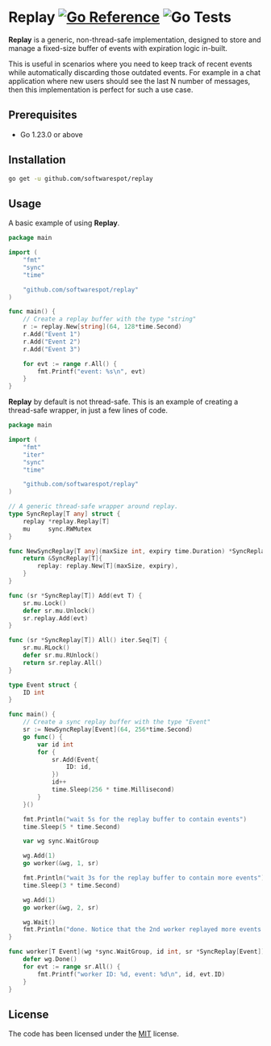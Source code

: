 # Replay [![Go Reference](https://pkg.go.dev/badge/github.com/softwarespot/replay.svg)](https://pkg.go.dev/github.com/softwarespot/replay) ![Go Tests](https://github.com/softwarespot/replay/actions/workflows/go.yml/badge.svg)

**Replay** is a generic, non-thread-safe implementation, designed to store and manage a fixed-size buffer of events with expiration logic in-built.

This is useful in scenarios where you need to keep track of recent events while automatically discarding those outdated events.
For example in a chat application where new users should see the last N number of messages, then this implementation is perfect for such a use case.

## Prerequisites

-   Go 1.23.0 or above

## Installation

```bash
go get -u github.com/softwarespot/replay
```

## Usage

A basic example of using **Replay**.

```Go
package main

import (
	"fmt"
	"sync"
	"time"

	"github.com/softwarespot/replay"
)

func main() {
	// Create a replay buffer with the type "string"
   	r := replay.New[string](64, 128*time.Second)
	r.Add("Event 1")
	r.Add("Event 2")
	r.Add("Event 3")

	for evt := range r.All() {
		fmt.Printf("event: %s\n", evt)
	}
}
```

**Replay** by default is not thread-safe.
This is an example of creating a thread-safe wrapper, in just a few lines of code.

```Go
package main

import (
	"fmt"
	"iter"
	"sync"
	"time"

	"github.com/softwarespot/replay"
)

// A generic thread-safe wrapper around replay.
type SyncReplay[T any] struct {
	replay *replay.Replay[T]
	mu     sync.RWMutex
}

func NewSyncReplay[T any](maxSize int, expiry time.Duration) *SyncReplay[T] {
	return &SyncReplay[T]{
		replay: replay.New[T](maxSize, expiry),
	}
}

func (sr *SyncReplay[T]) Add(evt T) {
	sr.mu.Lock()
	defer sr.mu.Unlock()
	sr.replay.Add(evt)
}

func (sr *SyncReplay[T]) All() iter.Seq[T] {
	sr.mu.RLock()
	defer sr.mu.RUnlock()
	return sr.replay.All()
}

type Event struct {
	ID int
}

func main() {
	// Create a sync replay buffer with the type "Event"
	sr := NewSyncReplay[Event](64, 256*time.Second)
	go func() {
		var id int
		for {
			sr.Add(Event{
				ID: id,
			})
			id++
			time.Sleep(256 * time.Millisecond)
		}
	}()

	fmt.Println("wait 5s for the replay buffer to contain events")
	time.Sleep(5 * time.Second)

	var wg sync.WaitGroup

	wg.Add(1)
	go worker(&wg, 1, sr)

	fmt.Println("wait 3s for the replay buffer to contain more events")
	time.Sleep(3 * time.Second)

	wg.Add(1)
	go worker(&wg, 2, sr)

	wg.Wait()
	fmt.Println("done. Notice that the 2nd worker replayed more events than the 1st worker?")
}

func worker[T Event](wg *sync.WaitGroup, id int, sr *SyncReplay[Event]) {
	defer wg.Done()
	for evt := range sr.All() {
		fmt.Printf("worker ID: %d, event: %d\n", id, evt.ID)
	}
}
```

## License

The code has been licensed under the [MIT](https://opensource.org/license/mit) license.
